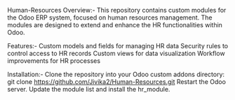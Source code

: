 Human-Resources
Overview:-
    This repository contains custom modules for the Odoo ERP system, focused on human resources management. The modules are designed to extend and enhance the HR functionalities within Odoo.

Features:-
    Custom models and fields for managing HR data
    Security rules to control access to HR records
    Custom views for data visualization
    Workflow improvements for HR processes

Installation:-
    Clone the repository into your Odoo custom addons directory:
        git clone https://github.com/Jivika2/Human-Resources.git
        Restart the Odoo server.
        Update the module list and install the hr_module.
